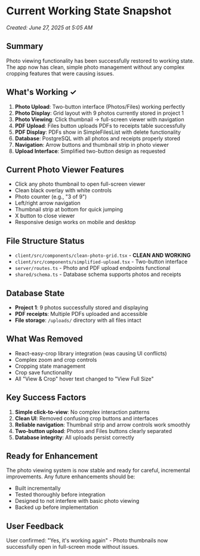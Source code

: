 # Current Working State Snapshot
*Created: June 27, 2025 at 5:05 AM*

## Summary
Photo viewing functionality has been successfully restored to working state. The app now has clean, simple photo management without any complex cropping features that were causing issues.

## What's Working ✓
1. **Photo Upload**: Two-button interface (Photos/Files) working perfectly
2. **Photo Display**: Grid layout with 9 photos currently stored in project 1
3. **Photo Viewing**: Click thumbnail → full-screen viewer with navigation
4. **PDF Upload**: Files button uploads PDFs to receipts table successfully  
5. **PDF Display**: PDFs show in SimpleFilesList with delete functionality
6. **Database**: PostgreSQL with all photos and receipts properly stored
7. **Navigation**: Arrow buttons and thumbnail strip in photo viewer
8. **Upload Interface**: Simplified two-button design as requested

## Current Photo Viewer Features
- Click any photo thumbnail to open full-screen viewer
- Clean black overlay with white controls
- Photo counter (e.g., "3 of 9")
- Left/right arrow navigation
- Thumbnail strip at bottom for quick jumping
- X button to close viewer
- Responsive design works on mobile and desktop

## File Structure Status
- `client/src/components/clean-photo-grid.tsx` - **CLEAN AND WORKING**
- `client/src/components/simplified-upload.tsx` - Two-button interface
- `server/routes.ts` - Photo and PDF upload endpoints functional
- `shared/schema.ts` - Database schema supports photos and receipts

## Database State
- **Project 1**: 9 photos successfully stored and displaying
- **PDF receipts**: Multiple PDFs uploaded and accessible
- **File storage**: `/uploads/` directory with all files intact

## What Was Removed
- React-easy-crop library integration (was causing UI conflicts)
- Complex zoom and crop controls
- Cropping state management
- Crop save functionality
- All "View & Crop" hover text changed to "View Full Size"

## Key Success Factors
1. **Simple click-to-view**: No complex interaction patterns
2. **Clean UI**: Removed confusing crop buttons and interfaces
3. **Reliable navigation**: Thumbnail strip and arrow controls work smoothly
4. **Two-button upload**: Photos and Files buttons clearly separated
5. **Database integrity**: All uploads persist correctly

## Ready for Enhancement
The photo viewing system is now stable and ready for careful, incremental improvements. Any future enhancements should be:
- Built incrementally
- Tested thoroughly before integration
- Designed to not interfere with basic photo viewing
- Backed up before implementation

## User Feedback
User confirmed: "Yes, it's working again" - Photo thumbnails now successfully open in full-screen mode without issues.